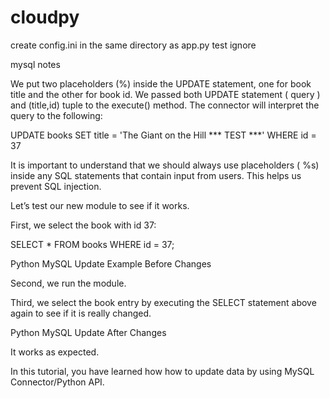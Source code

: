 # cloudpy
create config.ini in the same directory as app.py
test ignore


mysql notes

We put two placeholders (%)  inside the UPDATE statement, one for book title and the other for book id. We passed both  UPDATE statement ( query ) and  (title,id) tuple to the  execute() method. The connector will interpret the query to the following:


UPDATE books
SET title = 'The Giant on the Hill *** TEST ***'
WHERE id = 37

It is important to understand that we should always use placeholders ( %s) inside any SQL statements that contain input from users. This helps us prevent SQL injection.

Let’s test our new module to see if it works.

First, we select the book with id 37:



SELECT * FROM books
WHERE id = 37;

Python MySQL Update Example Before Changes

Second, we run the module.

Third, we select the book entry by executing the  SELECT statement above again to see if it is really changed.

Python MySQL Update After Changes

It works as expected.

In this tutorial, you have learned how how to update data by using MySQL Connector/Python API.